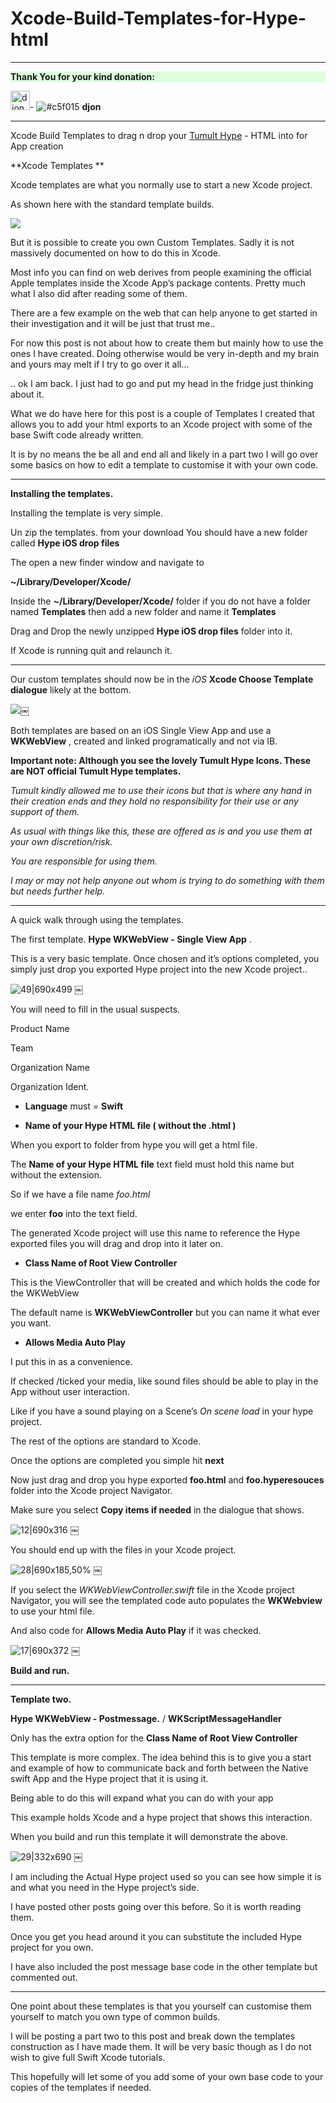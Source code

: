 # Xcode-Build-Templates-for-Hype-html

<hr>
<div  style='background-color: #ddffdd'><strong>Thank You for your kind donation:</strong></div> 

<img width="31" alt="djon" src="https://user-images.githubusercontent.com/6317734/109671916-68cecd80-7b6c-11eb-9636-d48c97c80a64.png">- ![#c5f015](https://via.placeholder.com/15/c5f015/000000?text=+) **djon**  
<hr>





Xcode Build Templates to drag n drop your [Tumult Hype](https://tumult.com/ )  - HTML into for App creation




**Xcode Templates **


Xcode templates are what you normally use to start a new Xcode project.

As shown here with the standard template builds.


![](https://forums.tumult.com/uploads/db2156/original/3X/6/6/66730525048e6caf93e9c4c2cff83f18ca15dca4.jpeg)

But it is possible to create you own Custom Templates. Sadly it is not massively documented on how to do this in Xcode.

Most info you can find on web derives from people examining the official Apple templates inside the Xcode App’s package contents. Pretty much what I also did after reading some of them.

There are a few example on the web that can help anyone to get started in their investigation and it will be just that trust me..

For now this post is not about how to create them but mainly how to use the ones I have created. Doing otherwise would be very in-depth and my brain and yours may melt if I try to go over it all…

.. ok I am back. I just had to go and put my head in the fridge just thinking about it.

What we do have here for this post is a couple of Templates I created that allows you to add your html exports to an Xcode project with some of the base Swift code already written.

It is by no means the be all and end all and likely in a part two I will go over some basics on how to edit a template to customise it with your own code.

---


**Installing the templates.**

Installing the template is very simple.

Un zip the templates. from your download You should have a new folder called **Hype iOS drop files**

The open a new finder window and navigate to

**~/Library/Developer/Xcode/**

Inside the **~/Library/Developer/Xcode/** folder if you do not have a folder named **Templates** then add a new folder and name it **Templates**

Drag and Drop the newly unzipped **Hype iOS drop files** folder into it.

If Xcode is running quit and relaunch it.

---

Our custom templates should now be in the *iOS* **Xcode Choose Template dialogue** likely at the bottom.

![](https://forums.tumult.com/uploads/db2156/original/3X/f/f/ff59e4db6a243919acc6413eeaa69a6eb90b9446.jpeg)￼

Both templates are based on an iOS Single View App and use a **WKWebView** , created and linked programatically and not via IB.

**Important note: Although you see the lovely Tumult Hype Icons. These are NOT official Tumult Hype templates.**

*Tumult kindly allowed me to use their icons but that is where any hand in their creation ends and they hold no responsibility for their use or any support of them.*

*As usual with things like this, these are offered as is and you use them at your own discretion/risk.*

*You are responsible for using them.*

*I may or may not help anyone out whom is trying to do something with them but needs further help.*

---

A quick walk through using the templates.

The first template. **Hype WKWebView - Single View App** .

This is a very basic template. Once chosen and it’s options completed, you simply just drop you exported Hype project into the new Xcode project..

![49|690x499](https://forums.tumult.com/uploads/db2156/optimized/3X/4/c/4c678a66a908db5a46e910ac83ada51e360d6bb6_2_1380x998.jpeg) ￼

You will need to fill in the usual suspects.

Product Name

Team

Organization Name

Organization Ident.

* **Language** must = **Swift**

* **Name of your Hype HTML file ( without the .html )**

When you export to folder from hype you will get a html file.

The **Name of your Hype HTML file** text field must hold this name but without the extension.

So if we have a file name *foo.html*

we enter **foo** into the text field.

The generated Xcode project will use this name to reference the Hype exported files you will drag and drop into it later on.

* **Class Name of Root View Controller**

This is the ViewController that will be created and which holds the code for the WKWebView

The default name is **WKWebViewController** but you can name it what ever you want.

* **Allows Media Auto Play**

I put this in as a convenience.

If checked /ticked your media, like sound files should be able to play in the App without user interaction.

Like if you have a sound playing on a Scene’s *On scene load* in your hype project.

The rest of the options are standard to Xcode.

Once the options are completed you simple hit **next**

Now just drag and drop you hype exported **foo.html** and **foo.hyperesouces** folder into the Xcode project Navigator.

Make sure you select **Copy items if needed** in the dialogue that shows.

![12|690x316](https://forums.tumult.com/uploads/db2156/optimized/3X/e/f/ef10bbbf6d5c0879ce279412f10a02750b85179b_2_1380x632.jpeg) ￼

You should end up with the files in your Xcode project.

![28|690x185,50%](https://forums.tumult.com/uploads/db2156/optimized/3X/3/b/3b2156bec7fba8d16d1e731609299856af65f403_2_690x184.jpeg) ￼

If you select the *WKWebViewController.swift* file in the Xcode project Navigator, you will see the templated code auto populates the **WKWebview** to use your html file.

And also code for **Allows Media Auto Play** if it was checked.

![17|690x372](https://forums.tumult.com/uploads/db2156/optimized/3X/0/6/063e2f0c76b556f8b719cd0edc2625f4ad40709f_2_1380x744.jpeg) ￼

**Build and run.**

---

**Template two.**

**Hype WKWebView - Postmessage.** / **WKScriptMessageHandler**

Only has the extra option for the **Class Name of Root View Controller**

This template is more complex. The idea behind this is to give you a start and example of how to communicate back and forth between the Native swift App and the Hype project that it is using it.

Being able to do this will expand what you can do with your app

This example holds Xcode and a hype project that shows this interaction.

When you build and run this template it will demonstrate the above.

![29|332x690](https://forums.tumult.com/uploads/db2156/optimized/3X/d/0/d06a87aed416d5d1e83d53c174cb57d543b0e449_2_664x1380.jpeg) ￼

I am including the Actual Hype project used so you can see how simple it is and what you need in the Hype project’s side.



I have posted other posts going over this before. So it is worth reading them.

Once you get you head around it you can substitute the included Hype project for you own.


I have also included the post message base code in the other template but commented out.

---

One point about these templates is that you yourself can customise them yourself to match you own type of common builds.

I will be posting a part two to this post and break down the templates construction as I have made them. It will be very basic though as I do not wish to give full Swift Xcode tutorials.

This hopefully will let some of you add some of your own base code to your copies of the templates if needed.

